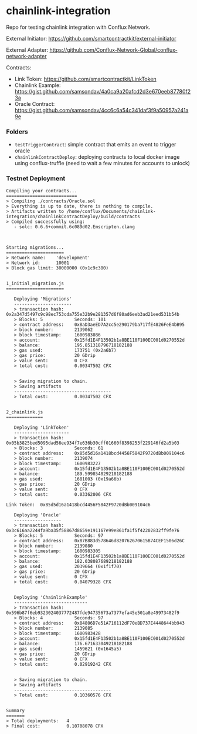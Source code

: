 # chainlink-integration
Repo for testing chainlink integration with Conflux Network.

External Initiator: https://github.com/smartcontractkit/external-initiator

External Adapter: https://github.com/Conflux-Network-Global/conflux-network-adapter

Contracts:
* Link Token: https://github.com/smartcontractkit/LinkToken
* Chainlink Example: https://gist.github.com/samsondav/4a0ca9a20afcd2d3e670eeb87780f23a
* Oracle Contract: https://gist.github.com/samsondav/4cc6c6a54c341daf3f9a50957a241a9e

### Folders
* `testTriggerContract`: simple contract that emits an event to trigger oracle
* `chainlinkContractDeploy`: deploying contracts to local docker image using conflux-truffle (need to wait a few minutes for accounts to unlock)

### Testnet Deployment
```
Compiling your contracts...
===========================
> Compiling ./contracts/Oracle.sol
> Everything is up to date, there is nothing to compile.
> Artifacts written to /home/conflux/Documents/chainlink-integration/chainlinkContractDeploy/build/contracts
> Compiled successfully using:
   - solc: 0.6.6+commit.6c089d02.Emscripten.clang



Starting migrations...
======================
> Network name:    'development'
> Network id:      10001
> Block gas limit: 30000000 (0x1c9c380)


1_initial_migration.js
======================

   Deploying 'Migrations'
   ----------------------
   > transaction hash:    0x2a347d5497c9c98ec753cda755e32b9e281357d6f80ad6eeb3ad21eed531b54b
   > Blocks: 5            Seconds: 101
   > contract address:    0x8aD3aeED7A2cc5e290179ba717fE4826FeE4bB95
   > block number:        2139062
   > block timestamp:     1600983086
   > account:             0x15fd1E4F13502b1a8BE110F100EC001d0270552d
   > balance:             195.851318796718182188
   > gas used:            173751 (0x2a6b7)
   > gas price:           20 GDrip
   > value sent:          0 CFX
   > total cost:          0.00347502 CFX


   > Saving migration to chain.
   > Saving artifacts
   -------------------------------------
   > Total cost:          0.00347502 CFX


2_chainlink.js
==============

   Deploying 'LinkToken'
   ---------------------
   > transaction hash:    0x05b3825bed5095dad56ee934f7e636b30cff01660f8398253f229146fd2a5b03
   > Blocks: 3            Seconds: 61
   > contract address:    0x85d5d16a1418bcd4456F5842F9720dBb009104c6
   > block number:        2139074
   > block timestamp:     1600983227
   > account:             0x15fd1E4F13502b1a8BE110F100EC001d0270552d
   > balance:             189.599854829218182188
   > gas used:            1681003 (0x19a66b)
   > gas price:           20 GDrip
   > value sent:          0 CFX
   > total cost:          0.03362006 CFX

Link Token:  0x85d5d16a1418bcd4456F5842F9720dBb009104c6

   Deploying 'Oracle'
   ------------------
   > transaction hash:    0x3c616aa2244fa9ba35f58867d8659e191167e99e861fa1f5f42202832ff9fe76
   > Blocks: 5            Seconds: 97
   > contract address:    0x87B883d578646d820762670615B74CEF1506d26C
   > block number:        2139080
   > block timestamp:     1600983305
   > account:             0x15fd1E4F13502b1a8BE110F100EC001d0270552d
   > balance:             182.038087689218182188
   > gas used:            2039664 (0x1f1f70)
   > gas price:           20 GDrip
   > value sent:          0 CFX
   > total cost:          0.04079328 CFX


   Deploying 'ChainlinkExample'
   ----------------------------
   > transaction hash:    0x596b87f6eb9323024037772487fde94735673a7377efa45e501a8e49973482f9
   > Blocks: 4            Seconds: 97
   > contract address:    0x84806D7e51A716112dF70eBD737E4448644bb943
   > block number:        2139085
   > block timestamp:     1600983428
   > account:             0x15fd1E4F13502b1a8BE110F100EC001d0270552d
   > balance:             176.671633049218182188
   > gas used:            1459621 (0x1645a5)
   > gas price:           20 GDrip
   > value sent:          0 CFX
   > total cost:          0.02919242 CFX


   > Saving migration to chain.
   > Saving artifacts
   -------------------------------------
   > Total cost:          0.10360576 CFX


Summary
=======
> Total deployments:   4
> Final cost:          0.10708078 CFX
```
